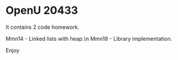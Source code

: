 # OpenU 20433
It contains 2 code homework.

Mmn14 - Linked lists with heap.\n
Mmn18 - Library implementation.

Enjoy
